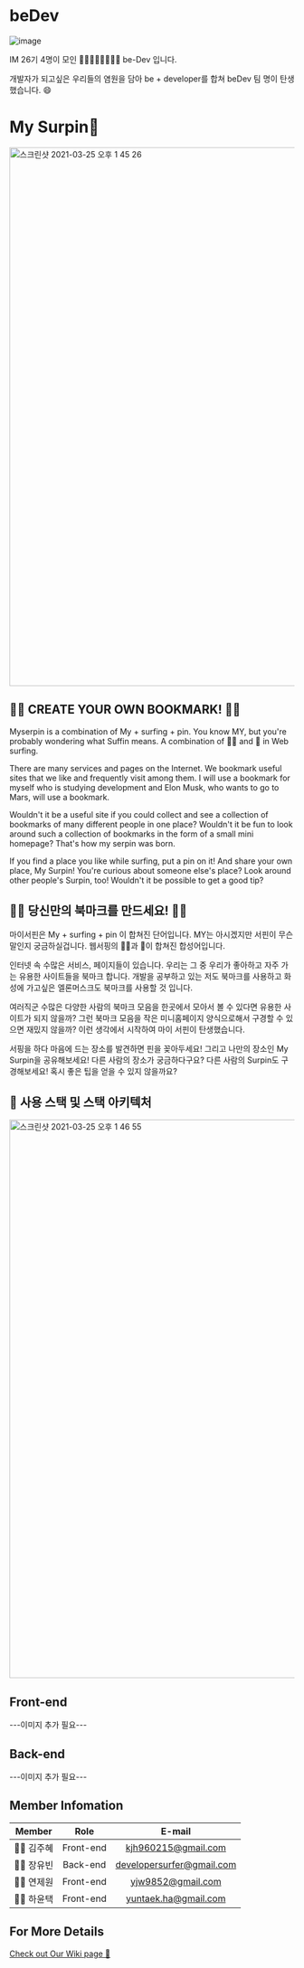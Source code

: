 # beDev
![image](https://user-images.githubusercontent.com/73514971/112421018-a5f43d00-8d71-11eb-8d09-e2a68ef1079a.png)

IM 26기 4명이 모인 👩‍💻👨‍💻👨‍💻👨‍💻 be-Dev 입니다.

개발자가 되고싶은 우리들의 염원을 담아 be + developer를 합쳐 beDev 팀 명이 탄생했습니다. 😄

# My Surpin🌊
<img width="953" alt="스크린샷 2021-03-25 오후 1 45 26" src="https://user-images.githubusercontent.com/73514971/112420324-5d884f80-8d70-11eb-9bc2-7c5946425439.png">

## 🏄‍♂️ CREATE YOUR OWN BOOKMARK! 🏄‍♀️
Myserpin is a combination of My + surfing + pin. You know MY, but you're probably wondering what Suffin means. A combination of 🏄‍♂️ and 📌 in Web surfing.

There are many services and pages on the Internet. We bookmark useful sites that we like and frequently visit among them. I will use a bookmark for myself who is studying development and Elon Musk, who wants to go to Mars, will use a bookmark.

Wouldn't it be a useful site if you could collect and see a collection of bookmarks of many different people in one place? Wouldn't it be fun to look around such a collection of bookmarks in the form of a small mini homepage? That's how my serpin was born.

If you find a place you like while surfing, put a pin on it! And share your own place, My Surpin! You're curious about someone else's place? Look around other people's Surpin, too! Wouldn't it be possible to get a good tip?

## 🏄‍♂️ 당신만의 북마크를 만드세요! 🏄‍♀️
 마이서핀은 My + surfing + pin 이 합쳐진 단어입니다. MY는 아시겠지만 서핀이 무슨 말인지 궁금하실겁니다. 웹서핑의 🏄‍♂️과 📌이 합쳐진 합성어입니다.

  인터넷 속 수많은 서비스, 페이지들이 있습니다. 우리는 그 중 우리가 좋아하고 자주 가는 유용한 사이트들을 북마크 합니다. 개발을 공부하고 있는 저도 북마크를 사용하고 화성에 가고싶은 엘론머스크도 북마크를 사용할 것 입니다. 

  여러직군 수많은 다양한 사람의 북마크 모음을 한곳에서 모아서 볼 수 있다면 유용한 사이트가 되지 않을까? 그런 북마크 모음을 작은 미니홈페이지 양식으로해서 구경할 수 있으면 재밌지 않을까? 이런 생각에서 시작하여 마이 서핀이 탄생했습니다.

  서핑을 하다 마음에 드는 장소를 발견하면 핀을 꽂아두세요! 그리고 나만의 장소인 My Surpin을 공유해보세요! 다른 사람의 장소가 궁금하다구요? 다른 사람의 Surpin도 구경해보세요! 혹시 좋은 팁을 얻을 수 있지 않을까요?

## 🔧 사용 스택 및 스택 아키텍처

<img width="988" alt="스크린샷 2021-03-25 오후 1 46 55" src="https://user-images.githubusercontent.com/73514971/112420466-97595600-8d70-11eb-8b4a-709a0c43e16e.png">

## Front-end
---이미지 추가 필요---

## Back-end
---이미지 추가 필요---

## Member Infomation

|**Member**|Role|E-mail|
|:---:|:---:|:---:|
|👩‍💻 김주혜|Front-end|kjh960215@gmail.com|
|👨‍💻 장유빈|Back-end|developersurfer@gmail.com|
|👨‍💻 연제원|Front-end|yjw9852@gmail.com|
|👨‍💻 하윤택|Front-end|yuntaek.ha@gmail.com|

## For More Details

<a href="https://github.com/codestates/MySurpin-client/wiki">Check out Our Wiki page 🙏</a>
